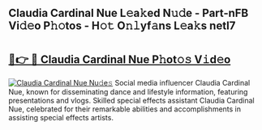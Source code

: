 ## Claudia Cardinal Nue L𝚎a𝚔ed N𝚞𝚍e - Part-nFB Vi𝚍𝚎o P𝚑𝚘tos - H𝚘𝚝 O𝚗𝚕yf𝚊ns L𝚎a𝚔s netI7

# <h2><a href="http://kfbzqls.oniu.top/?m=Claudia+Cardinal+Nue">🔗👉 🔴 Claudia Cardinal Nue P𝚑ot𝚘𝚜 V𝚒d𝚎o</a></h2>

[![Claudia Cardinal Nue Nu𝚍e𝚜](https://i.imgur.com/0qMVB7G.gif)](http://kfbzqls.oniu.top/?m=Claudia+Cardinal+Nue)
Social media influencer Claudia Cardinal Nue, known for disseminating dance and lifestyle information, featuring presentations and vlogs. Skilled special effects assistant Claudia Cardinal Nue, celebrated for their remarkable abilities and accomplishments in assisting special effects artists.  
